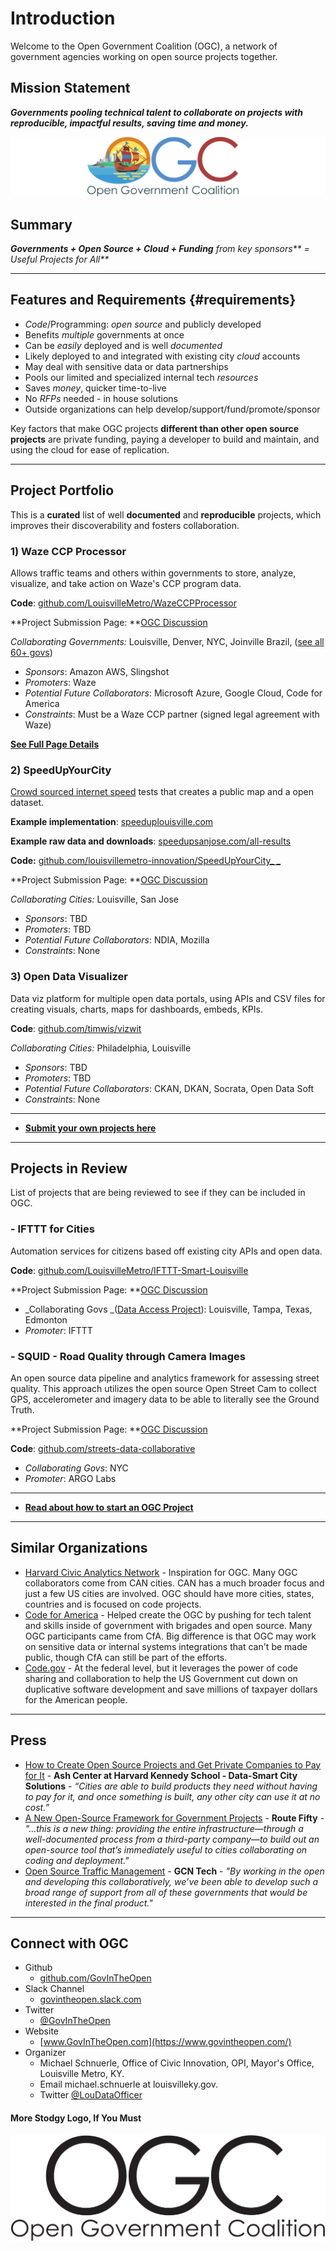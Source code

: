 # Introduction

Welcome to the Open Government Coalition \(OGC\), a network of government agencies working on open source projects together.

## Mission Statement

_**Governments pooling technical talent to collaborate on projects with reproducible, impactful results, saving time and money.**_

![](.gitbook/assets/ogc-web-banner.png)

## Summary

_**Governments + Open Source + Cloud + Funding** from key sponsors** = Useful Projects for All**_

---

## Features and Requirements {#requirements}

* _Code_/Programming: _open source_ and publicly developed
* Benefits _multiple_ governments at once
* Can be _easily_ deployed and is well _documented_
* Likely deployed to and integrated with existing city _cloud_ accounts
* May deal with sensitive data or data partnerships
* Pools our limited and specialized internal tech _resources_
* Saves _money_, quicker time-to-live
* No _RFPs_ needed - in house solutions
* Outside organizations can help develop/support/fund/promote/sponsor

Key factors that make OGC projects **different than other open source projects** are private funding, paying a developer to build and maintain, and using the cloud for ease of replication.

---

## Project Portfolio

This is a **curated** list of well **documented** and **reproducible** projects, which improves their discoverability and fosters collaboration.

### 1\) Waze CCP Processor

Allows traffic teams and others within governments to store, analyze, visualize, and take action on Waze's CCP program data.

**Code**: [github.com/LouisvilleMetro/WazeCCPProcessor](https://github.com/LouisvilleMetro/WazeCCPProcessor)

**Project Submission Page: **[OGC Discussion](https://github.com/GovInTheOpen/Project-Portfolio/issues/1)

_Collaborating Governments:_ Louisville, Denver, NYC, Joinville Brazil, \([see all 60+ govs](https://github.com/LouisvilleMetro/WazeCCPProcessor/wiki/Waze-CCP-Collaborative-Processor)\)

* _Sponsors_: Amazon AWS, Slingshot
* _Promoters_: Waze
* _Potential Future Collaborators_: Microsoft Azure, Google Cloud, Code for America
* _Constraints_: Must be a Waze CCP partner \(signed legal agreement with Waze\)

[**See Full Page Details**](waze-ccp-processor.md)

### 2\) SpeedUpYourCity

[Crowd sourced internet speed](http://www.govtech.com/Whats-the-ROI-on-Local-Broadband.html) tests that creates a public map and a open dataset.

**Example implementation**: [speeduplouisville.com](https://www.speeduplouisville.com/)

**Example raw data and downloads**: [speedupsanjose.com/all-results](https://www.speedupsanjose.com/all-results)

**Code:** [github.com/louisvillemetro-innovation/SpeedUpYourCity_ _](https://github.com/louisvillemetro-innovation/SpeedUpYourCity)

**Project Submission Page: **[OGC Discussion](https://github.com/GovInTheOpen/Project-Portfolio/issues/4)

_Collaborating Cities:_ Louisville, San Jose

* _Sponsors_: TBD
* _Promoters_: TBD
* _Potential Future Collaborators_: NDIA, Mozilla
* _Constraints_: None

### 3\) Open Data Visualizer

Data viz platform for multiple open data portals, using APIs and CSV files for creating visuals, charts, maps for dashboards, embeds, KPIs.

**Code**: [github.com/timwis/vizwit](https://github.com/timwis/vizwit)

_Collaborating Cities:_ Philadelphia, Louisville

* _Sponsors_: TBD
* _Promoters_: TBD
* _Potential Future Collaborators_: CKAN, DKAN, Socrata, Open Data Soft
* _Constraints_: None

---

* [**Submit your own projects here**](https://github.com/GovInTheOpen/Project-Portfolio)

---

## Projects in Review

List of projects that are being reviewed to see if they can be included in OGC.

### - IFTTT for Cities

Automation services for citizens based off existing city APIs and open data.

**Code**: [github.com/LouisvilleMetro/IFTTT-Smart-Louisville](https://github.com/LouisvilleMetro/IFTTT-Smart-Louisville)

**Project Submission Page: **[OGC Discussion](https://github.com/GovInTheOpen/Project-Portfolio/issues/3)

* _Collaborating Govs _\([Data Access Project](https://ifttt.com/blog/2017/06/introducing-the-data-access-project)\): Louisville, Tampa, Texas, Edmonton
* _Promoter_: IFTTT

### - SQUID - Road Quality through Camera Images

An open source data pipeline and analytics framework for assessing street quality. This approach utilizes the open source Open Street Cam to collect GPS, accelerometer and imagery data to be able to literally see the Ground Truth.

**Project Submission Page: **[OGC Discussion](https://github.com/GovInTheOpen/Project-Portfolio/issues/2)

**Code**: [github.com/streets-data-collaborative](https://github.com/streets-data-collaborative)

* _Collaborating Govs_: NYC
* _Promoter_: ARGO Labs



---

* [**Read about how to start an OGC Project**](https://www.govintheopen.com/how-to-run-an-ogc-project.html)

---

## Similar Organizations

* [Harvard Civic Analytics Network](http://datasmart.ash.harvard.edu/news/article/civic-analytics-network-members-881) - Inspiration for OGC.  Many OGC collaborators come from CAN cities.  CAN has a much broader focus and just a few US cities are involved.  OGC should have more cities, states, countries and is focused on code projects.
* [Code for America](https://www.codeforamerica.org/) - Helped create the OGC by pushing for tech talent and skills inside of government with brigades and open source.  Many OGC participants came from CfA.  Big difference is that OGC may work on sensitive data or internal systems integrations that can't be made public, though CfA can still be part of the efforts.
* [Code.gov](https://code.gov/#/) - At the federal level, but it leverages the power of code sharing and collaboration to help the US Government cut down on duplicative software development and save millions of taxpayer dollars for the American people.

---

## Press

* [How to Create Open Source Projects and Get Private Companies to Pay for It](https://datasmart.ash.harvard.edu/news/article/how-create-open-source-projects-and-get-private-companies-pay-it-0) - **Ash Center at Harvard Kennedy School - Data-Smart City Solutions** -  _“Cities are able to build products they need without having to pay for it, and once something is built, any other city can use it at no cost.”_
* [A New Open-Source Framework for Government Projects](https://www.routefifty.com/tech-data/2018/05/louisville-waze-data-open-source/148568/) - **Route Fifty** - _"...this is a new thing: providing the entire infrastructure—through a well-documented process from a third-party company—to build out an open-source tool that’s immediately useful to cities collaborating on coding and deployment."_
* [Open Source Traffic Management](https://gcn.com/articles/2018/06/18/louisville-open-source-traffic-data.aspx) - **GCN Tech** - _"By working in the open and developing this collaboratively, we’ve been able to develop such a broad range of support from all of these governments that would be interested in the final product."_

---

## Connect with OGC

* Github
  * [github.com/GovInTheOpen](https://github.com/GovInTheOpen)
* Slack Channel
  * [govintheopen.slack.com](https://govintheopen.slack.com)
* Twitter
  * [@GovInTheOpen](https://twitter.com/GovInTheOpen) 
* Website
  * [www.GovInTheOpen.com](https://www.govintheopen.com/)
* Organizer
  * Michael Schnuerle, Office of Civic Innovation, OPI, Mayor's Office, Louisville Metro, KY. 
  * Email michael.schnuerle at louisvilleky.gov. 
  * Twitter [@LouDataOfficer](https://twitter.com/LouDataOfficer)

#### More Stodgy Logo, If You Must

![](.gitbook/assets/ogc-text.png)

